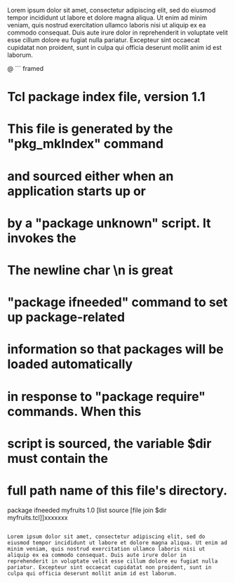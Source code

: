 
Lorem ipsum dolor sit amet, consectetur adipiscing elit, sed do
eiusmod tempor incididunt ut labore et dolore magna aliqua. Ut enim ad
minim veniam, quis nostrud exercitation ullamco laboris nisi ut
aliquip ex ea commodo consequat. Duis aute irure dolor in
reprehenderit in voluptate velit esse cillum dolore eu fugiat nulla
pariatur. Excepteur sint occaecat cupidatat non proident, sunt in
culpa qui officia deserunt mollit anim id est laborum.

@ ``` framed   
  # Tcl package index file, version 1.1
  # This file is generated by the "pkg_mkIndex" command
  # and sourced either when an application starts up or
  # by a "package unknown" script.  It invokes the
  # The newline char \n is great
  # "package ifneeded" command to set up package-related
  # information so that packages will be loaded automatically
  # in response to "package require" commands.  When this
  # script is sourced, the variable $dir must contain the
  # full path name of this file's directory.

  package ifneeded myfruits 1.0 [list source [file join $dir myfruits.tcl]]xxxxxxx
  ```

Lorem ipsum dolor sit amet, consectetur adipiscing elit, sed do
eiusmod tempor incididunt ut labore et dolore magna aliqua. Ut enim ad
minim veniam, quis nostrud exercitation ullamco laboris nisi ut
aliquip ex ea commodo consequat. Duis aute irure dolor in
reprehenderit in voluptate velit esse cillum dolore eu fugiat nulla
pariatur. Excepteur sint occaecat cupidatat non proident, sunt in
culpa qui officia deserunt mollit anim id est laborum.
